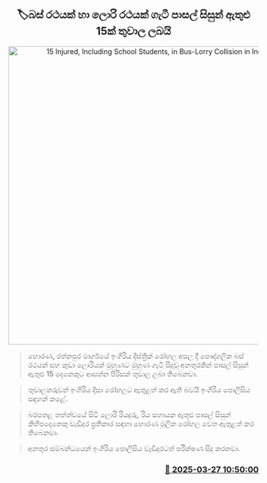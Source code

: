 <p align='center'><b><h2 align='center' title='15 Injured, Including School Students, in Bus-Lorry Collision in Ingiriya'>🏷බස් රථයක් හා ලොරි රථයක් ගැ‍ටී පාසල් සිසුන් ඇතුළු 15ක් තුවාල ලබයි
</h2></b></p>
<p align='center'><img src='https://helakuru.sgp1.cdn.digitaloceanspaces.com/esana/images/lib/accident-new.jpg' width='600' alt='15 Injured, Including School Students, in Bus-Lorry Collision in Ingiriya'></p>

> හොරණ, රත්නපුර මාර්ගයේ ඉංගිරිය දිස්ත්‍රික් රෝහල අසල දී පෞද්ගලික බස් රථයක් සහ කුඩා ලොරියක් මුහුණට මුහුණ ගැටී සිදුවූ අනතුරකින් පාසල් සිසුන් ඇතුළු 15 දෙනෙකුට ආසන්න පිරිසක් තුවාල ලබා තිබෙනවා.

> තුවාලකරුවන් ඉංගිරිය දිසා රෝහල‍ට ඇතුළත් කර ඇති බවයි ඉංගිරිය ‍පොලීසිය සඳහන් කළේ.

> බරපතළ තත්ත්වයේ සිටි ලොරි රියදුරු, රිය සහායක ඇතුළු පාසල් සිසුන් කිහිපදෙනෙකු වැඩිදුර ප්‍රතිකාර සඳහා හොරණ මූලික රෝහල වෙත ඇතුළත් කර තිබෙනවා.

> අනතුර සම්බන්ධයෙන් ඉංගිරිය පොලීසිය වැඩිදුරටත් පරීක්ෂණ සිදු කරනවා.



<h3 align='right'><a href='https://www.helakuru.lk/esana/p/108685/'>📅 2025-03-27 10:50:00</a></h3>
